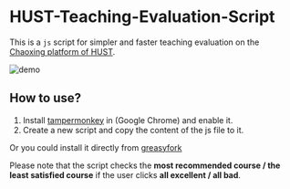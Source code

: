 # HUST-Teaching-Evaluation-Script

This is a `js` script for simpler and faster teaching evaluation on the [Chaoxing platform of HUST](http://hust.fanya.chaoxing.com).

![demo](https://user-images.githubusercontent.com/45505657/180793534-3f84bd66-e5ef-4c86-b482-ab8ff4cf7b05.gif)

## How to use?

1. Install [tampermonkey](https://chrome.google.com/webstore/detail/tampermonkey/dhdgffkkebhmkfjojejmpbldmpobfkfo?hl=en) in (Google Chrome) and enable it.
2. Create a new script and copy the content of the js file to it.

Or you could install it directly from [greasyfork](https://greasyfork.org/zh-CN/scripts/448443-%E5%8D%8E%E7%A7%91%E8%B6%85%E6%98%9F%E5%BF%AB%E6%8D%B7%E8%AF%84%E6%95%99%E8%84%9A%E6%9C%AC)

Please note that the script checks the **most recommended course / the least satisfied course** if the user clicks **all excellent / all bad**.

